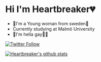 # Hi I'm Heartbreaker💔

- 🌸I'm a Young woman from sweden🌸
- Currently studying at Malmö University  
- 🌈I'm hella gay🏳️‍🌈

[![Twitter Follow](https://img.shields.io/twitter/follow/Heartbrrrrr?color=1DA1F2&label=%40Heartbrrrrr&logo=Twitter&style=for-the-badge)](https://twitter.com/Heartbrrrrr)

[![Heartbreaker's github stats](https://github-readme-stats-omega-ashen.vercel.app/api?username=Grohiik&count_private=true&show_icons=true&theme=synthwave)](https://github.com/anuraghazra/github-readme-stats)
